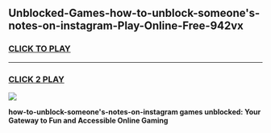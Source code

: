 
## Unblocked-Games-how-to-unblock-someone's-notes-on-instagram-Play-Online-Free-942vx
<h3>
<a href="https://premium76.site?title=how-to-unblock-someone's-notes-on-instagram&ref=26A">CLICK TO PLAY</a></h3>
<hr>

<h3>
<a href="https://premium76.site?title=how-to-unblock-someone's-notes-on-instagram&ref=26A">CLICK 2 PLAY</a>
  
</h3>

<a href="https://premium76.site?title=how-to-unblock-someone's-notes-on-instagram&ref=26A"><img src="https://clearcache.store/games.png"></a>


**how-to-unblock-someone's-notes-on-instagram games unblocked: Your Gateway to Fun and Accessible Online Gaming**
